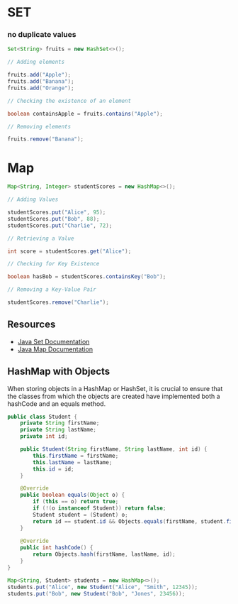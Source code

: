 # SET

### no duplicate values 

```java
Set<String> fruits = new HashSet<>();

// Adding elements

fruits.add("Apple");
fruits.add("Banana");
fruits.add("Orange");

// Checking the existence of an element

boolean containsApple = fruits.contains("Apple");

// Removing elements

fruits.remove("Banana");
```



# Map

```java
Map<String, Integer> studentScores = new HashMap<>();

// Adding Values

studentScores.put("Alice", 95);
studentScores.put("Bob", 88);
studentScores.put("Charlie", 72);

// Retrieving a Value

int score = studentScores.get("Alice");

// Checking for Key Existence

boolean hasBob = studentScores.containsKey("Bob");

// Removing a Key-Value Pair

studentScores.remove("Charlie");
```



## Resources

- [Java Set Documentation](https://docs.oracle.com/en/java/javase/11/docs/api/java.base/java/util/Set.html)
- [Java Map Documentation](https://docs.oracle.com/en/java/javase/11/docs/api/java.base/java/util/Map.html)


## HashMap with Objects

When storing objects in a HashMap or HashSet, it is crucial to ensure that the classes from which the objects are created have implemented both a hashCode and an equals method.

```java
public class Student {
    private String firstName;
    private String lastName;
    private int id;

    public Student(String firstName, String lastName, int id) {
        this.firstName = firstName;
        this.lastName = lastName;
        this.id = id;
    }

    @Override
    public boolean equals(Object o) {
        if (this == o) return true;
        if (!(o instanceof Student)) return false;
        Student student = (Student) o;
        return id == student.id && Objects.equals(firstName, student.firstName) && Objects.equals(lastName, student.lastName);
    }
    
    @Override
    public int hashCode() {
        return Objects.hash(firstName, lastName, id);
    }
}
```

```java
Map<String, Student> students = new HashMap<>();
students.put("Alice", new Student("Alice", "Smith", 12345));
students.put("Bob", new Student("Bob", "Jones", 23456));
```
